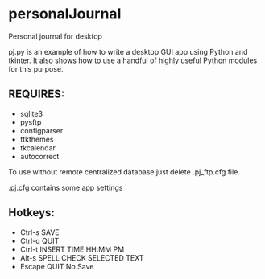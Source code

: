 # personalJournal
Personal journal for desktop 

pj.py is an example of how to write a desktop GUI app using Python and tkinter.
It also shows how to use a handful of highly useful Python modules for this purpose.

## REQUIRES:
- sqlite3
- pysftp
- configparser
- ttkthemes
- tkcalendar
- autocorrect

To use without remote centralized database
just delete .pj_ftp.cfg file.

.pj.cfg contains some app settings

## Hotkeys:
- Ctrl-s SAVE
- Ctrl-q QUIT
- Ctrl-t INSERT TIME HH:MM PM
- Alt-s SPELL CHECK SELECTED TEXT
- Escape QUIT No Save

